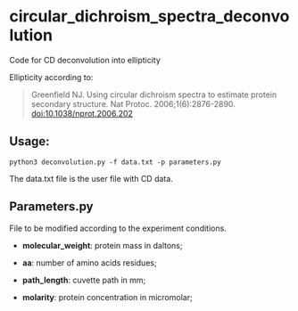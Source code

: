 # circular_dichroism_spectra_deconvolution
Code for CD deconvolution into ellipticity

Ellipticity according to:
>Greenfield NJ. Using circular dichroism spectra to estimate protein secondary structure. 
>Nat Protoc. 2006;1(6):2876-2890. [doi:10.1038/nprot.2006.202](https://www.nature.com/articles/nprot.2006.202)

## Usage:
```
python3 deconvolution.py -f data.txt -p parameters.py
```
The data.txt file is the user file with CD data.

## Parameters.py

File to be modified according to the experiment conditions.

- **molecular_weight**: protein mass in daltons;

- **aa**: number of amino acids residues;

- **path_length**: cuvette path in mm;

- **molarity**: protein concentration in micromolar;
